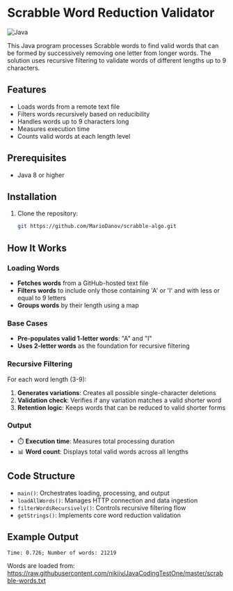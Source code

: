 # Scrabble Word Reduction Validator

![Java](https://img.shields.io/badge/Java-ED8B00?style=for-the-badge&logo=openjdk&logoColor=white)

This Java program processes Scrabble words to find valid words that can be formed by successively removing one letter from longer words. The solution uses recursive filtering to validate words of different lengths up to 9 characters.

## Features
- Loads words from a remote text file
- Filters words recursively based on reducibility
- Handles words up to 9 characters long
- Measures execution time
- Counts valid words at each length level

## Prerequisites
- Java 8 or higher

## Installation
1. Clone the repository:
   ```bash
   git https://github.com/MarioDanov/scrabble-algo.git

## How It Works

### Loading Words
- **Fetches words** from a GitHub-hosted text file
- **Filters words** to include only those containing 'A' or 'I' and with less or equal to 9 letters
- **Groups words** by their length using a map

### Base Cases
- **Pre-populates valid 1-letter words**: "A" and "I"
- **Uses 2-letter words** as the foundation for recursive filtering

### Recursive Filtering
For each word length (3-9):
1. **Generates variations**: Creates all possible single-character deletions
2. **Validation check**: Verifies if any variation matches a valid shorter word
3. **Retention logic**: Keeps words that can be reduced to valid shorter forms

### Output
- ⏱️ **Execution time**: Measures total processing duration
- 📊 **Word count**: Displays total valid words across all lengths

## Code Structure
- `main()`: Orchestrates loading, processing, and output
- `loadAllWords()`: Manages HTTP connection and data ingestion
- `filterWordsRecursively()`: Controls recursive filtering flow
- `getStrings()`: Implements core word reduction validation

## Example Output
```text
Time: 0.726; Number of words: 21219
```

Words are loaded from:
https://raw.githubusercontent.com/nikiiv/JavaCodingTestOne/master/scrabble-words.txt